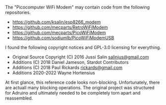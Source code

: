 The "Picocomputer WiFi Modem" may contain code from the following repositories.

* https://github.com/ksalin/esp8266_modem
* https://github.com/mecparts/RetroWiFiModem
* https://github.com/mecparts/PicoWiFiModem
* https://github.com/sodiumlb/PicoWiFiModemUSB

I found the following copyright notices and GPL-3.0 licensing for everything.

* Original Source Copyright (C) 2016 Jussi Salin <salinjus@gmail.com>
* Additions (C) 2018 Daniel Jameson, Stardot Contributors
* Additions (C) 2018 Paul Rickards <rickards@gmail.com>
* Additions 2020-2022 Wayne Hortensius

At first glance, this reference code looks non-blocking. Unfortunately,
there are actuall many blocking operations. The original project was
structured for Adruino and ultimately needed to be completely torn
apart and reassembled.
